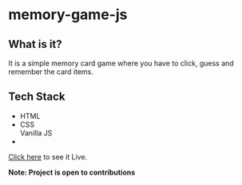 # memory-game-js
<h2>What is it?</h2>
<p>It is a simple memory card game where you have to click, guess and remember the card items.</p>
<h2>Tech Stack</h2>
<p><ul><li>HTML</li><li>CSS</li>Vanilla JS<li></li></ul></p>
<a href="https://satya9500.github.io/memory-game-js/">Click here</a> to see it Live.

<b>Note: Project is open to contributions</b>
